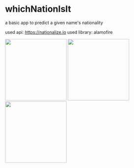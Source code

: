 # whichNationIsIt
a basic app to predict a given name's nationality

used api: https://nationalize.io
used library: alamofire
<div>
<img src="https://user-images.githubusercontent.com/30627025/188683756-a5f60ec5-6b26-44b5-a955-628a3028e6f8.png" width="200">
<img src="https://user-images.githubusercontent.com/30627025/188683767-d3e259e7-d696-4009-beeb-f47aeb8ecdaf.png" width="200">
<img src="https://user-images.githubusercontent.com/30627025/188683782-d666fc9e-3176-44a3-9953-468279e78733.png" width="200">
</div>

